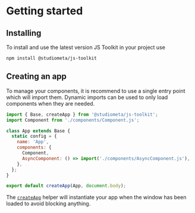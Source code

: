 
# Getting started

## Installing
To install and use the latest version JS Toolkit in your project use

`npm install @studiometa/js-toolkit`


## Creating an app

To manage your components, it is recommend to use a single entry point which will import them. Dynamic imports can be used to only load components when they are needed.

```js
import { Base, createApp } from '@studiometa/js-toolkit';
import Component from './components/Component.js';

class App extends Base {
  static config = {
    name: 'App',
    components: {
      Component,
      AsyncComponent: () => import('./components/AsyncComponent.js'),
    },
  };
}

export default createApp(App, document.body);
```

The [`createApp`](/api/helpers/createApp.html) helper will instantiate your app when the window has been loaded to avoid blocking anything.

